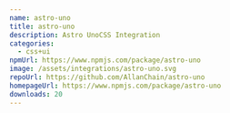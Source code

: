 ```yaml
---
name: astro-uno
title: astro-uno
description: Astro UnoCSS Integration
categories:
  - css+ui
npmUrl: https://www.npmjs.com/package/astro-uno
image: /assets/integrations/astro-uno.svg
repoUrl: https://github.com/AllanChain/astro-uno
homepageUrl: https://www.npmjs.com/package/astro-uno
downloads: 20
---
```

